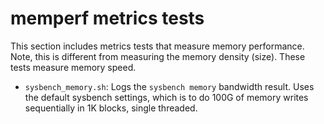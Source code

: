 # memperf metrics tests

This section includes metrics tests that measure memory performance.
Note, this is different from measuring the memory density (size). These
tests measure memory speed.

- `sysbench_memory.sh`: Logs the `sysbench memory` bandwidth result.
   Uses the default sysbench settings, which is to do 100G of memory writes
   sequentially in 1K blocks, single threaded.
